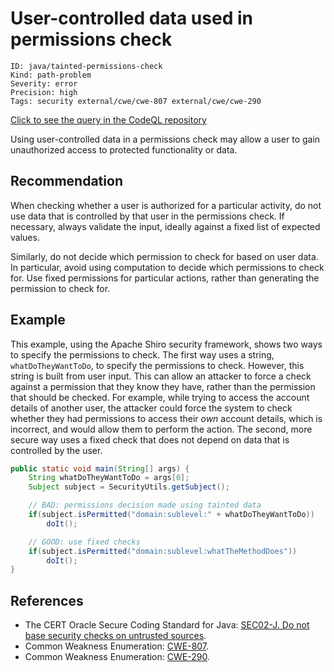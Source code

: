 # User-controlled data used in permissions check

```
ID: java/tainted-permissions-check
Kind: path-problem
Severity: error
Precision: high
Tags: security external/cwe/cwe-807 external/cwe/cwe-290

```
[Click to see the query in the CodeQL repository](https://github.com/github/codeql/tree/main/java/ql/src/Security/CWE/CWE-807/TaintedPermissionsCheck.ql)

Using user-controlled data in a permissions check may allow a user to gain unauthorized access to protected functionality or data.


## Recommendation
When checking whether a user is authorized for a particular activity, do not use data that is controlled by that user in the permissions check. If necessary, always validate the input, ideally against a fixed list of expected values.

Similarly, do not decide which permission to check for based on user data. In particular, avoid using computation to decide which permissions to check for. Use fixed permissions for particular actions, rather than generating the permission to check for.


## Example
This example, using the Apache Shiro security framework, shows two ways to specify the permissions to check. The first way uses a string, `whatDoTheyWantToDo`, to specify the permissions to check. However, this string is built from user input. This can allow an attacker to force a check against a permission that they know they have, rather than the permission that should be checked. For example, while trying to access the account details of another user, the attacker could force the system to check whether they had permissions to access their *own* account details, which is incorrect, and would allow them to perform the action. The second, more secure way uses a fixed check that does not depend on data that is controlled by the user.


```java
public static void main(String[] args) {
	String whatDoTheyWantToDo = args[0];
	Subject subject = SecurityUtils.getSubject();

	// BAD: permissions decision made using tainted data
	if(subject.isPermitted("domain:sublevel:" + whatDoTheyWantToDo))
		doIt();

	// GOOD: use fixed checks
	if(subject.isPermitted("domain:sublevel:whatTheMethodDoes"))
		doIt();
}
```

## References
* The CERT Oracle Secure Coding Standard for Java: [SEC02-J. Do not base security checks on untrusted sources](https://www.securecoding.cert.org/confluence/display/java/SEC02-J.+Do+not+base+security+checks+on+untrusted+sources).
* Common Weakness Enumeration: [CWE-807](https://cwe.mitre.org/data/definitions/807.html).
* Common Weakness Enumeration: [CWE-290](https://cwe.mitre.org/data/definitions/290.html).